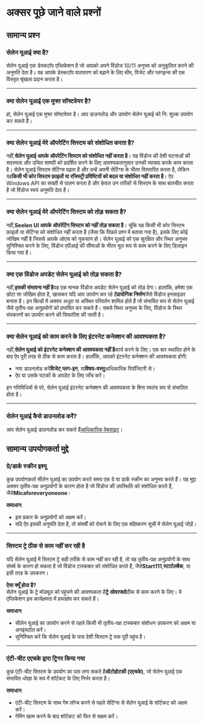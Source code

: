# **अक्सर पूछे जाने वाले प्रश्नों**

## **सामान्य प्रश्न**

### **सेलेन यूआई क्या है?**

सेलेन यूआई एक डेस्कटॉप एप्लिकेशन है जो आपको अपने विंडोज 10/11 अनुभव को अनुकूलित करने की अनुमति
देता है। यह आपके डेस्कटॉप वातावरण को बढ़ाने के लिए थीम, विजेट और प्लगइन्स की एक विस्तृत श्रृंखला
प्रदान करता है।

---

### **क्या सेलेन यूआई एक मुफ्त सॉफ्टवेयर है?**

हां, सेलेन यूआई एक मुफ्त सॉफ्टवेयर है। आप डाउनलोड और उपयोग सेलेन यूआई को नि: शुल्क उपयोग कर
सकते हैं।

---

### **क्या सेलेन यूआई मेरे ऑपरेटिंग सिस्टम को संशोधित करता है?**

नहीं,**सेलेन यूआई आपके ऑपरेटिंग सिस्टम को संशोधित नहीं करता है**। यह विंडोज की देशी घटनाओं की
सदस्यता और उचित सामग्री को प्रदर्शित करने के लिए आवश्यकतानुसार उनकी व्याख्या करके काम करता
है। सेलेन यूआई सिस्टम सेटिंग्स पढ़ता है और उन्हें अपनी सेटिंग्स के भीतर विस्तारित करता है, लेकिन
यह**किसी भी कोर सिस्टम फ़ाइलों या रजिस्ट्री प्रविष्टियों को बदल या संशोधित नहीं करता है**।
ऐप Windows API का सख्ती से पालन करता है और केवल उन तरीकों से सिस्टम के साथ बातचीत करता है
जो विंडोज स्वयं अनुमति देता है।

---

### **क्या सेलेन यूआई मेरे ऑपरेटिंग सिस्टम को तोड़ सकता है?**

नहीं,**Seelen UI आपके ऑपरेटिंग सिस्टम को नहीं तोड़ सकता है**। चूंकि यह किसी भी कोर सिस्टम
फ़ाइलों या सेटिंग्स को संशोधित नहीं करता है (जैसा कि पिछले प्रश्न में बताया गया है), इसके लिए
कोई जोखिम नहीं है जिससे आपके ओएस को नुकसान हो। सेलेन यूआई को एक सुरक्षित और स्थिर अनुभव
सुनिश्चित करने के लिए, विंडोज एपीआई की सीमाओं के भीतर मूल रूप से काम करने के लिए डिज़ाइन किया
गया है।

---

### **क्या एक विंडोज अपडेट सेलेन यूआई को तोड़ सकता है?**

नहीं,**इसकी संभावना नहीं है**यह एक मानक विंडोज अपडेट सेलेन यूआई को तोड़ देगा। हालांकि, हमेशा
एक छोटा सा जोखिम होता है, खासकर यदि आप उपयोग कर रहे हैं**प्रायोगिक निर्माण**जैसे विंडोज
इनसाइडर बनाता है। इन बिल्डों में अक्सर अधूरा या अस्थिर परिवर्तन शामिल होते हैं जो संभावित रूप
से सेलेन यूआई जैसे तृतीय-पक्ष अनुप्रयोगों को प्रभावित कर सकते हैं। सबसे स्थिर अनुभव के लिए, विंडोज के
स्थिर संस्करणों का उपयोग करने की सिफारिश की जाती है।

---

### **क्या सेलेन यूआई को काम करने के लिए इंटरनेट कनेक्शन की आवश्यकता है?**

नहीं,**सेलेन यूआई को इंटरनेट कनेक्शन की आवश्यकता नहीं है**कार्य करने के लिए। एक बार स्थापित होने
के बाद ऐप पूरी तरह से ठीक से काम करता है। हालाँकि, आपको इंटरनेट कनेक्शन की आवश्यकता होगी:

- नया डाउनलोड करें**विजेट**,**प्लग-इन**, या**विषय-वस्तु**आधिकारिक रिपॉजिटरी से।
- ऐप या उसके घटकों के अपडेट के लिए जाँच करें।

इन गतिविधियों से परे, सेलेन यूआई इंटरनेट कनेक्शन की आवश्यकता के बिना स्वतंत्र रूप से संचालित होता
है।

---

### **सेलेन यूआई कैसे डाउनलोड करें?**

आप सेलेन यूआई डाउनलोड कर सकते हैं[आधिकारिक वेबसाइट](https://seelen.io)।

## **सामान्य उपयोगकर्ता मुद्दे**

### **ग्रे/डार्क स्क्रीन इश्यू**

कुछ उपयोगकर्ता सीलेन यूआई का उपयोग करते समय एक ग्रे या डार्क स्क्रीन का अनुभव करते हैं। यह
मुद्दा अक्सर तृतीय-पक्ष अनुप्रयोगों के कारण होता है जो विंडोज की उपस्थिति को संशोधित करते हैं,
जैसे**Micaforeveryoneone**।

**समाधान**:

- इस प्रकार के अनुप्रयोगों को अक्षम करें।
- यदि ऐप इसकी अनुमति देता है, तो संघर्षों को रोकने के लिए एक बहिष्करण सूची में सेलेन यूआई जोड़ें।

---

### **सिस्टम ट्रे ठीक से काम नहीं कर रही है**

यदि सेलेन यूआई में सिस्टम ट्रे सही तरीके से काम नहीं कर रही है, तो यह तृतीय-पक्ष अनुप्रयोगों के
साथ संघर्ष के कारण हो सकता है जो विंडोज टास्कबार को संशोधित करते हैं,
जैसे**Start111**,**स्टार्टलबैक**, या इसी तरह के उपकरण।

**ऐसा क्यूँ होता है?**\
सेलेन यूआई के ट्रे मॉड्यूल को पहुंचने की आवश्यकता है**ट्रे ओवरफ्लो**ठीक से काम करने के लिए। ये
एप्लिकेशन इस कार्यक्षमता में हस्तक्षेप कर सकते हैं।

**समाधान**:

- सीलेन यूआई का उपयोग करने से पहले किसी भी तृतीय-पक्ष टास्कबार संशोधन उपकरण को अक्षम या
  अनइंस्टॉल करें।
- सुनिश्चित करें कि सेलेन यूआई के पास देशी सिस्टम ट्रे तक पूरी पहुंच है।

---

### **एंटी-चीट एएचके द्वारा ट्रिगर किया गया**

कुछ एंटी-चीट सिस्टम के उपयोग का पता लगा सकते हैं**ऑटोहोटकी (एएचके)**, जो सेलेन यूआई एक
संभावित धोखा के रूप में शॉर्टकट के लिए निर्भर करता है।

**समाधान**:

- एंटी-चीट सिस्टम के साथ गेम लॉन्च करने से पहले सेटिंग्स से सेलेन यूआई के शॉर्टकट को अक्षम करें।
- गेमिंग खत्म करने के बाद शॉर्टकट को फिर से सक्षम करें।
